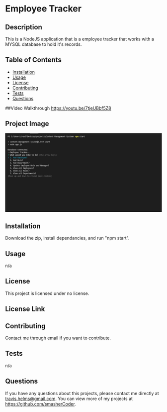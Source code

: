 # Employee Tracker

  ## Description
  This is a NodeJS application that is a employee tracker that works with a MYSQL database to hold it's records.

  ## Table of Contents
  * [Installation](#installation)
  * [Usage](#usage)
  * [License](#license)
  * [Contributing](#contributing)
  * [Tests](#tests)
  * [Questions](#questions)

  ##Video Walkthrough
  https://youtu.be/7tjeUBbf5Z8

  ## Project Image
  ![Screenshot of Project](.\emptrack.jpg)
  
  ## Installation 
  Download the zip, install dependancies, and run "npm start".

  ## Usage 
  n/a

  ## License 
  This project is licensed under no license.

  ## License Link
  

  ## Contributing 
  Contact me through email if you want to contribute.

  ## Tests
  n/a

  ## Questions
  If you have any questions about this projects, please contact me directly at travis.helms@gmail.com. You can view more of my projects at https://github.com/smasherCoder.

